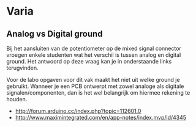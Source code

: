# Varia

## Analog vs Digital ground
Bij het aansluiten van de potentiometer op de mixed signal connector vroegen enkele studenten wat het verschil is tussen analog en digital ground.
Het antwoord op deze vraag kan je in onderstaande links terugvinden.

Voor de labo opgaven voor dit vak maakt het niet uit welke ground je gebruikt.
Wanneer je een PCB ontwerpt met zowel analoge als digitale signalen/componenten, dan is het wel belangrijk om hiermee rekening te houden.
 * http://forum.arduino.cc/index.php?topic=112601.0
 * http://www.maximintegrated.com/en/app-notes/index.mvp/id/4345
